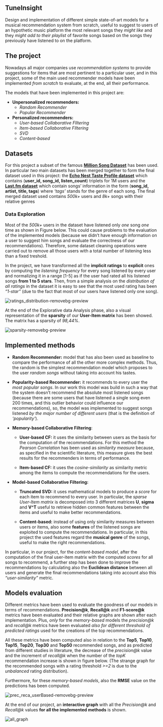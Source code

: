 ## TuneInsight

Design and implementation of different simple state-of-art models for a musical recommendation system from scratch, useful to suggest to users of an hypothetic music platform the most relevant songs they *might like* and they *might add to their playlist* of favorite songs based on the songs they previously have listened to on the platform.


## The project
Nowadays all major companies use *recommendation systems* to provide suggestions for items that are most pertinent to a particular user, and in this project, some of the main used recommender models have been implemented *from scratch* to evaluate, at the end, all their performance.

The models that have been implemented in this project are:
- **Unpersonalized recommenders:**
    - *Random Recommender*
    - *Popular Recommender*
- **Personalized recommenders:**
    - *User-based Collaborative FIltering*
    - *Item-based Collaborative FIltering*
    - *SVD*
    - *Content-based*

## Datasets
For this project a subset of the famous [**Million Song Dataset**](https://millionsongdataset.com) has been used. In particular *two* main datasets has been merged together to form the final dataset used in this project: the [**Echo Nest
Taste Profile dataset**](https://millionsongdataset.com/tasteprofile/) which contains (**user_id, song_id, listen_count**) triplets for 1M users and the [**Last.fm dataset**](https://millionsongdataset.com/tasteprofile/) which contain songs’ information in the form (**song_id, artist, title, tags**) where *‘tags’* stands for the genre of each song. The final merged dataset used contains *500k+* users and *8k+* songs with their relative genres


### Data Exploration
Most of the *500k+* users in the dataset have listened only *one* song *one* time as shown in Figure below. This could cause problems to the evaluation of the implemented models (because we didn’t have enough information on a user to suggest him songs and evaluate the correctness of our recommendations). Therefore, some dataset cleaning operations were carried out to remove all those users with a total number of listening less than a fixed treshold.


In the project, we have transformed all the **implicit ratings** to **explicit** ones by computing the *listening frequency* for every song
listened by every user and normalizing it in a range [1-5] as if the user had rated all his listened songs **from 1 to 5 stars**. Then, from a simple analysis on the *distribution of all ratings* in the dataset it is easy to see that the most used rating has been *“1-star”* (due to the fact that most of our users have listened only one song).

![ratings_distribution-removebg-preview](https://user-images.githubusercontent.com/96207365/226417083-07e3e610-4a7e-4f9a-8a9d-45b5e0c4189a.png)


At the end of the Explorative data Analysis phase, also a visual representation of the **sparsity** of our **User-Item matrix** has been showed. The matrix has a sparsity of *98,44%*.

![sparsity-removebg-preview](https://user-images.githubusercontent.com/96207365/226417693-23390eee-0ff7-4f03-a084-dc07a9e0f7ff.png)



## Implemented methods
- **Random Recommender:** model that has also been used as baseline to compare the performance of all the other more complex methods. Thus, the random is the simplest recommendation model which proposes to the user *random songs* without taking into account his tastes.
- **Popularity-based Recommender:** it recommends to every user the *most popular songs*. In our work this model was build in such a way that the system doesn’t recommend the absolute most listened songs (because there are some users that have listened a single song even 200 times, and this outlier behavior could influence our recommendations), so, the model was implemented to suggest songs listened *by the major number of different users* (that is the definition of *‘popularity’*).
  
- **Memory-based Collaborative Filtering**:
    - **User-based CF:** it uses the similarity between users as the basis for the computation of the recommendations. For this method the *Pearson Correlation* has been used as *similarity measure* because, as specified in the scientific literature, this measure gives the best results for the recommenders in terms of performance. 


    - **Item-based CF:** it uses the *cosine-similarity* as similarity metric among the items to compute the recommendations for the users.


- **Model-based Collaborative Filtering:**
    - **Truncated SVD:** it uses mathematical models to produce a *score* for each item to recommend to every user. In particular, the *sparse User-Item matrix* is decomposed into 3 different matrices **U**, **sigma** and **V^T** useful to retrieve hidden common features between the items and useful to make better recommendations.


    - **Content-based:** instead of using only similarity measures between users or items, also some **features** of the listened songs are exploited to compute the recommendations. In particular, in this project the used features regard the **musical genre** of the songs, useful to make the right recommendations. 




In particular, in our project, for the *content-based model*, after the computation of the final user-item matrix with the computed *scores* for all songs to recommend, a further step has been done to improve the recommendations by calculating also the **Euclidean distance** between all users and generate the final recommendations taking into account also this *“user-similarity”* metric.


## Models evaluation
Different metrics have been used to evaluate the goodness of our models in terms of recommendations. 
**Precision@k**, **Recall@k** and **F1-score@k** metrics have been evaluated and their relative graphs are shown after each implementation. Plus, *only* for the *memory-based* models the *precision@k* and *recall@k* metrics have been evaluated *also for different threshold of
predicted ratings* used for the creations of the top recommendations. 

All these metrics have been computed also in relation to the **Top5**, **Top10**, **Top15**, **Top20**, **Top30** and **Top50** recommended songs, and as predicted from different studies in literature, the decrease of the *precision@k* value and the increment of *recall@k* when the number of the *topK* recommendation increase is shown in figure below. (The strange graph for the recommended songs with a rating threshold *>=2* is due to the *unbalanced* rating distribution).

Furthermore, for these *memory-based models*, also the **RMSE** value on the predictions has been
computed.

![prec_reca_userBased-removebg-preview](https://user-images.githubusercontent.com/96207365/226418359-7c5989a1-b419-41a1-a918-87dac8de8fd8.png)



At the end of our project, an **interactive graph** with all the *Precision@k* and *Recall@k* values **for all the implemented methods** is shown.

![all_graph](https://user-images.githubusercontent.com/96207365/226410766-a7d2fa51-499c-4436-9d52-4f99bc61c814.png)
